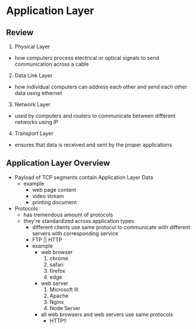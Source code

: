 # Application Layer

## Review
1. Physical Layer
  * how computers process electrical or optical signals to send communication across a cable
2. Data Link Layer
  * how individual computers can address each other and send each other data using ethernet
3. Network Layer
  * used by computers and routers to communicate between different networks using IP
4. Transport Layer
  * ensures that data is received and sent by the proper applications


## Application Layer Overview
* Payload of TCP segments contain Application Layer Data
  * example
    * web page content
    * video stream
    * printing document
* Protocols
  * has tremendous amount of protocols
  * they're standardized across application types
    * different clients use same protocol to communicate with different servers with corresponding service
    * FTP || HTTP
    * example
      * web browser
        1. chrome
        2. safari
        3. firefox
        4. edge
      * web server
        1. Microsoft III
        2. Apache
        3. Nginx
        4. Node Server
      * all web browsers and web servers use same protocols
        * HTTP!!
